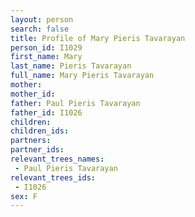 ```yaml
---
layout: person
search: false
title: Profile of Mary Pieris Tavarayan
person_id: I1029
first_name: Mary
last_name: Pieris Tavarayan
full_name: Mary Pieris Tavarayan
mother: 
mother_id: 
father: Paul Pieris Tavarayan
father_id: I1026
children:
children_ids:
partners:
partner_ids:
relevant_trees_names:
 - Paul Pieris Tavarayan
relevant_trees_ids:
 - I1026
sex: F
---
```


